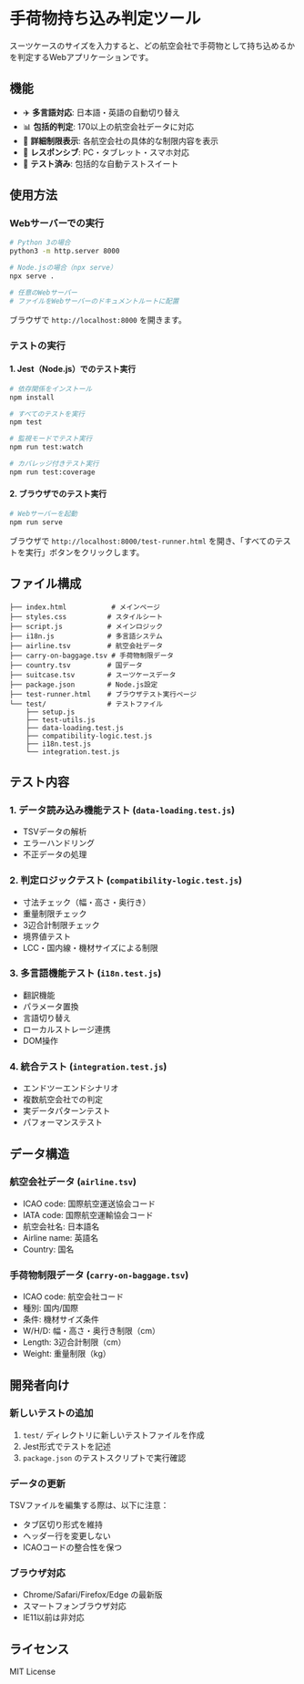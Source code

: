 # 手荷物持ち込み判定ツール

スーツケースのサイズを入力すると、どの航空会社で手荷物として持ち込めるかを判定するWebアプリケーションです。

## 機能

- ✈️ **多言語対応**: 日本語・英語の自動切り替え
- 📊 **包括的判定**: 170以上の航空会社データに対応
- 🧳 **詳細制限表示**: 各航空会社の具体的な制限内容を表示
- 📱 **レスポンシブ**: PC・タブレット・スマホ対応
- 🧪 **テスト済み**: 包括的な自動テストスイート

## 使用方法

### Webサーバーでの実行

```bash
# Python 3の場合
python3 -m http.server 8000

# Node.jsの場合（npx serve）
npx serve .

# 任意のWebサーバー
# ファイルをWebサーバーのドキュメントルートに配置
```

ブラウザで `http://localhost:8000` を開きます。

### テストの実行

#### 1. Jest（Node.js）でのテスト実行

```bash
# 依存関係をインストール
npm install

# すべてのテストを実行
npm test

# 監視モードでテスト実行
npm run test:watch

# カバレッジ付きテスト実行
npm run test:coverage
```

#### 2. ブラウザでのテスト実行

```bash
# Webサーバーを起動
npm run serve
```

ブラウザで `http://localhost:8000/test-runner.html` を開き、「すべてのテストを実行」ボタンをクリックします。

## ファイル構成

```
├── index.html           # メインページ
├── styles.css          # スタイルシート
├── script.js           # メインロジック
├── i18n.js             # 多言語システム
├── airline.tsv         # 航空会社データ
├── carry-on-baggage.tsv # 手荷物制限データ
├── country.tsv         # 国データ
├── suitcase.tsv        # スーツケースデータ
├── package.json        # Node.js設定
├── test-runner.html    # ブラウザテスト実行ページ
└── test/               # テストファイル
    ├── setup.js
    ├── test-utils.js
    ├── data-loading.test.js
    ├── compatibility-logic.test.js
    ├── i18n.test.js
    └── integration.test.js
```

## テスト内容

### 1. データ読み込み機能テスト (`data-loading.test.js`)
- TSVデータの解析
- エラーハンドリング
- 不正データの処理

### 2. 判定ロジックテスト (`compatibility-logic.test.js`)
- 寸法チェック（幅・高さ・奥行き）
- 重量制限チェック
- 3辺合計制限チェック
- 境界値テスト
- LCC・国内線・機材サイズによる制限

### 3. 多言語機能テスト (`i18n.test.js`)
- 翻訳機能
- パラメータ置換
- 言語切り替え
- ローカルストレージ連携
- DOM操作

### 4. 統合テスト (`integration.test.js`)
- エンドツーエンドシナリオ
- 複数航空会社での判定
- 実データパターンテスト
- パフォーマンステスト

## データ構造

### 航空会社データ (`airline.tsv`)
- ICAO code: 国際航空運送協会コード
- IATA code: 国際航空運輸協会コード
- 航空会社名: 日本語名
- Airline name: 英語名
- Country: 国名

### 手荷物制限データ (`carry-on-baggage.tsv`)
- ICAO code: 航空会社コード
- 種別: 国内/国際
- 条件: 機材サイズ条件
- W/H/D: 幅・高さ・奥行き制限（cm）
- Length: 3辺合計制限（cm）
- Weight: 重量制限（kg）

## 開発者向け

### 新しいテストの追加

1. `test/` ディレクトリに新しいテストファイルを作成
2. Jest形式でテストを記述
3. `package.json` のテストスクリプトで実行確認

### データの更新

TSVファイルを編集する際は、以下に注意：
- タブ区切り形式を維持
- ヘッダー行を変更しない
- ICAOコードの整合性を保つ

### ブラウザ対応

- Chrome/Safari/Firefox/Edge の最新版
- スマートフォンブラウザ対応
- IE11以前は非対応

## ライセンス

MIT License